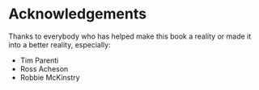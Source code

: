 # Acknowledgements

Thanks to everybody who has helped make this book a reality or made it into a better reality, especially:

* Tim Parenti
* Ross Acheson
* Robbie McKinstry